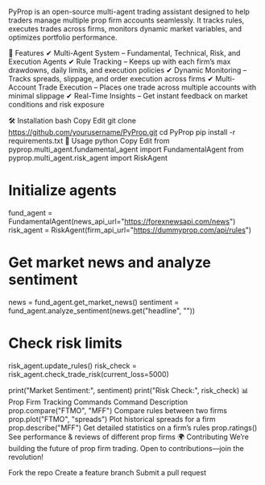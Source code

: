 PyProp is an open-source multi-agent trading assistant designed to help traders manage multiple prop firm accounts seamlessly. It tracks rules, executes trades across firms, monitors dynamic market variables, and optimizes portfolio performance.

🚀 Features
✔ Multi-Agent System – Fundamental, Technical, Risk, and Execution Agents
✔ Rule Tracking – Keeps up with each firm’s max drawdowns, daily limits, and execution policies
✔ Dynamic Monitoring – Tracks spreads, slippage, and order execution across firms
✔ Multi-Account Trade Execution – Places one trade across multiple accounts with minimal slippage
✔ Real-Time Insights – Get instant feedback on market conditions and risk exposure

🛠 Installation
bash
Copy
Edit
git clone https://github.com/yourusername/PyProp.git
cd PyProp
pip install -r requirements.txt
📖 Usage
python
Copy
Edit
from pyprop.multi_agent.fundamental_agent import FundamentalAgent
from pyprop.multi_agent.risk_agent import RiskAgent

# Initialize agents
fund_agent = FundamentalAgent(news_api_url="https://forexnewsapi.com/news")
risk_agent = RiskAgent(firm_api_url="https://dummyprop.com/api/rules")

# Get market news and analyze sentiment
news = fund_agent.get_market_news()
sentiment = fund_agent.analyze_sentiment(news.get("headline", ""))

# Check risk limits
risk_agent.update_rules()
risk_check = risk_agent.check_trade_risk(current_loss=5000)

print("Market Sentiment:", sentiment)
print("Risk Check:", risk_check)
📊 Prop Firm Tracking Commands
Command	Description
prop.compare("FTMO", "MFF")	Compare rules between two firms
prop.plot("FTMO", "spreads")	Plot historical spreads for a firm
prop.describe("MFF")	Get detailed statistics on a firm’s rules
prop.ratings()	See performance & reviews of different prop firms
🌍 Contributing
We’re building the future of prop firm trading. Open to contributions—join the revolution!

Fork the repo
Create a feature branch
Submit a pull request
